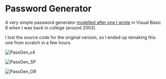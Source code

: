 # Password Generator

A very simple password generator [modelled after one I wrote](https://i.imgur.com/ZUsPigs.png) in Visual Basic 6 when I was back in college (around 2003).

I lost the source code for the original version, so I ended up remaking this one from scratch in a few hours.

![PassGen_v4](https://user-images.githubusercontent.com/34282672/183461141-d93a01da-c884-47db-93bb-4f50ab25c2fd.png)

![PassGen_SP](https://user-images.githubusercontent.com/34282672/183461169-3ebc2c84-bd86-4868-9c34-b8854457fae6.png)

![PassGen_OR](https://user-images.githubusercontent.com/34282672/183461183-86bce99b-e7ac-4698-9e26-1852efee1c44.png)
